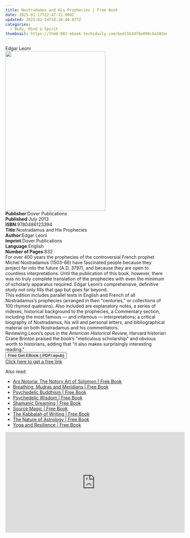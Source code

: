 ```yaml
---
title: Nostradamus and His Prophecies | Free Book
date: 2025-01-17T22:47:11.900Z
updated: 2025-01-24T18:38:40.077Z
categories:
  - Body, Mind & Spirit
thumbnail: https://thmb-001-ebook.techidaily.com/bed15b44f0a090c6a582ee18feff83d6d9dc24ed6e735811cdf23ed9ad591af1.jpg
---
```

<main id="book-container">
  <div class="flex flex-col">
    <div class="book-brief flex-1 py-6 px-4 sm:p-6 md:py-10 md:px-8">
      <!-- brief-->
      <div class="book-brief-main">Edgar Leoni</div>
    </div>
    <div
      class="book-meta-info flex-1 grid gap-4 col-start-1 col-end-3 row-start-1 sm:mb-6 sm:grid-cols-4 lg:gap-6 lg:col-start-2 lg:row-end-6 lg:row-span-6 lg:mb-0"
    >
      <div
        class="book-meta-info-left place-content-center mt-4 p-4 text-sm leading-6 col-start-2 col-span-2 dark:text-slate-400"
      >
        <img
          class="w-full h-500 object-cover rounded-lg sm:h-255 sm:col-span-2 lg:col-span-full"
          src="https://img-001-ebook.techidaily.com/ef30f9c44ea3f39a1358406846de1211d6c18130c360aaa43690528cb8885804.jpg"
          alt=""
          width="312"
          height="500"
        />
      </div>
      <div
        class="book-meta-info-right mt-2 col-start-1 row-start-2 col-span-3 self-center"
      >
        <!-- meta data  -->
        <div class="flex flex-col px-4 md:px-8">
          <div class="flex-1">
            <strong>Publisher</strong>:<span class="px-2"
              >Dover Publications</span
            >
          </div>
          <div class="flex-1">
            <strong>Published</strong>:<span class="px-2">July 2013</span>
          </div>
          <div class="flex-1">
            <strong>ISBN</strong>:<span class="px-2">9780486123394</span>
          </div>
          <div class="flex-1">
            <strong>Title</strong>:<span class="px-2"
              >Nostradamus and His Prophecies</span
            >
          </div>
          <div class="flex-1">
            <strong>Author</strong>:<span class="px-2">Edgar Leoni</span>
          </div>
          <div class="flex-1">
            <strong>Imprint</strong>:<span class="px-2"
              >Dover Publications</span
            >
          </div>
          <div class="flex-1">
            <strong>Language</strong>:<span class="px-2">English</span>
          </div>
          <div class="flex-1">
            <strong>Number of Pages</strong>:<span class="px-2">832</span>
          </div>
        </div>
      </div>
    </div>
    <div class="book-description flex-1 py-6 px-4 sm:p-6 md:py-10 md:px-8">
      <div class="book-description-main">
        <div accordion-content="" id="description">
          For over 400 years the prophecies of the controversial French prophet
          Michel Nostradamus (1503-66) have fascinated people because they
          project far into the future (A.D. 3797), and because they are open to
          countless interpretations. Until the publication of this book,
          however, there was no truly complete translation of the prophecies
          with even the minimum of scholarly apparatus required. Edgar Leoni’s
          comprehensive, definitive study not only fills that gap but goes far
          beyond.<br />This edition includes parallel texts in English and
          French of all Nostradamus’s prophecies (arranged in then "centuries,"
          or collections of 100 rhymed quatrains). Also included are explanatory
          notes, a series of indexes, historical background to the prophecies, a
          Commentary section, including the most famous — and infamous —
          interpretations; a critical biography of Nostradamus, his will and
          personal letters, and bibliographical material on both Nostradamus and
          his commentators.<br />Reviewing Leoni’s opus in the
          <i>American Historical Review,</i> Harvard historian Crane Brinton
          praised the book’s "meticulous scholarship" and obvious worth to
          historians, adding that "it also makes surprisingly interesting
          reading."
        </div>
        <div class="accordion-fader"></div>
      </div>
    </div>
    <div class="book-excerpts flex-1 py-6 px-4 sm:p-6 md:py-10 md:px-8"></div>
    <div
      class="book-about-author flex-1 py-6 px-4 sm:p-6 md:py-10 md:px-8"
    ></div>
    <div class="book-free-get flex-1 py-6 px-4 sm:p-6 md:py-10 md:px-8">
      <button
        id="btn-free-get"
        class="bg-blue-500 hover:bg-blue-700 text-white font-bold py-2 px-4 rounded"
      >
        Free Get EBook (.PDF/.epub)
      </button>
      <div id="countdown-display" class="px-2 text-lg mt-2"></div>
      <a
        id="free-link"
        class="hidden bg-blue-500 hover:bg-blue-700 text-white font-bold py-2 px-4 rounded"
        href="https://www.ebooks.com/en-us/book/96418282/nostradamus-and-his-prophecies/edgar-leoni/"
        target="_blank"
        >Click here to get a free link</a
      >
    </div>
    <script>
      let countdownTime = 0;
      let countdownInterval = null;
      document
        .getElementById('btn-free-get')
        .addEventListener('click', startCountdown);
      function startCountdown() {
        countdownTime = new Date().getTime() + 60000 * 3;
        countdownInterval = setInterval(updateCountdown, 1000);
        document.getElementById('btn-free-get').disabled = true;
        document
          .getElementById('btn-free-get')
          .classList.add('bg-gray-500', 'cursor-not-allowed');
      }
      function updateCountdown() {
        let currentTime = new Date().getTime();
        let timeLeft = countdownTime - currentTime;
        let secondsLeft = Math.floor(timeLeft / 1000);
        document.getElementById('countdown-display').innerHTML =
          `Remaining time: ${secondsLeft} seconds.`;
        if (secondsLeft <= 0) {
          clearInterval(countdownInterval);
          document.getElementById('btn-free-get').classList.add('hidden');
          document.getElementById('free-link').classList.remove('hidden');
          document.getElementById('countdown-display').innerHTML = '';
        }
      }
    </script>
  </div>
</main>

<ins class="adsbygoogle"
      style="display:block"
      data-ad-client="ca-pub-7571918770474297"
      data-ad-slot="8358498916"
      data-ad-format="auto"
      data-full-width-responsive="true"></ins>
    

<span class="atpl-alsoreadstyle">Also read:</span>
<div><ul>
<li><a href="https://novels-ebooks.techidaily.com/210528009-9781644115282-ars-notoria-the-notory-art-of-solomon/"><u>Ars Notoria: The Notory Art of Solomon | Free Book</u></a></li>
<li><a href="https://novels-ebooks.techidaily.com/210528144-9781909141872-breathing-mudras-and-meridians/"><u>Breathing, Mudras and Meridians | Free Book</u></a></li>
<li><a href="https://novels-ebooks.techidaily.com/210528017-9781644116708-psychedelic-buddhism/"><u>Psychedelic Buddhism | Free Book</u></a></li>
<li><a href="https://novels-ebooks.techidaily.com/210528011-9781644115442-psychedelic-wisdom/"><u>Psychedelic Wisdom | Free Book</u></a></li>
<li><a href="https://novels-ebooks.techidaily.com/210528021-9781644117040-shamanic-dreaming/"><u>Shamanic Dreaming | Free Book</u></a></li>
<li><a href="https://novels-ebooks.techidaily.com/210528014-9781644115022-source-magic/"><u>Source Magic | Free Book</u></a></li>
<li><a href="https://novels-ebooks.techidaily.com/210528015-9781644116111-the-kabbalah-of-writing/"><u>The Kabbalah of Writing | Free Book</u></a></li>
<li><a href="https://novels-ebooks.techidaily.com/210528016-9781644116203-the-nature-of-astrology/"><u>The Nature of Astrology | Free Book</u></a></li>
<li><a href="https://novels-ebooks.techidaily.com/210528150-9781912085941-yoga-and-resilience/"><u>Yoga and Resilience | Free Book</u></a></li>
</ul></div>

<!-- affiliate ads begin -->
<iframe width="560" height="315" src="https://www.youtube.com/embed/jpdGEJJwMLY?si=eKgXOPpNeYvYKcel" title="YouTube video player" frameborder="0" allow="accelerometer; autoplay; clipboard-write; encrypted-media; gyroscope; picture-in-picture; web-share" referrerpolicy="strict-origin-when-cross-origin" allowfullscreen></iframe>
<!-- affiliate ads end -->

